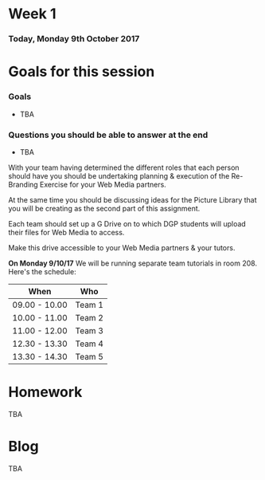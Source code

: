 # Week 1

### Today, Monday 9th October 2017


# Goals for this session

### Goals

* TBA

### Questions you should be able to answer at the end

* TBA


With your team having determined the different roles that each person should have you should be undertaking planning & execution of the Re-Branding Exercise for your Web Media partners.

At the same time you should be discussing ideas for the Picture Library that you will be creating as the second part of this assignment.

Each team should set up a G Drive on to which DGP students will upload their files for Web Media to access.

Make this drive accessible to your Web Media partners & your tutors.


**On Monday 9/10/17** We will be running separate team tutorials in room 208. Here's the schedule:

When | Who
--- | -----------
09.00 - 10.00 | Team 1
10.00 - 11.00 | Team 2
11.00 - 12.00 | Team 3
12.30 - 13.30 | Team 4
13.30 - 14.30 | Team 5


# Homework

TBA

# Blog

TBA
